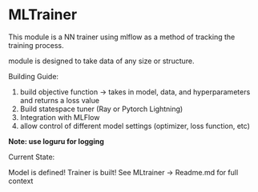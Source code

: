 # MLTrainer


This module is a NN trainer using mlflow as a method of tracking the training process.


module is designed to take data of any size or structure.


Building Guide:

1) build objective function -> takes in model, data, and hyperparameters and returns a loss value
2) Build statespace tuner (Ray or Pytorch Lightning)
3) Integration with MLFlow
4) allow control of different model settings (optimizer, loss function, etc)

**Note: use loguru for logging**

Current State:

Model is defined!
Trainer is built!
See MLtrainer -> Readme.md for full context